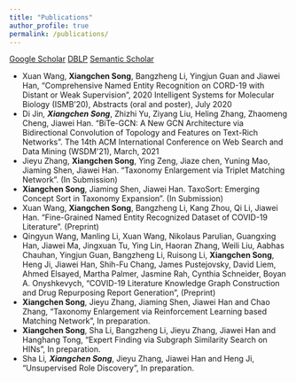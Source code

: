 ```yaml
---
title: "Publications"
author_profile: true
permalink: /publications/
---
```


[Google Scholar](https://scholar.google.com/citations?user=foR8BIoAAAAJ&hl=en)    [DBLP](https://dblp.uni-trier.de/pers/hd/s/Song:Xiangchen)    [Semantic Scholar](https://www.semanticscholar.org/author/Xiangchen-Song/19214393)
* Xuan Wang, **Xiangchen Song**, Bangzheng Li, Yingjun Guan and Jiawei Han, “Comprehensive Named Entity Recognition on CORD-19 with Distant or Weak Supervision”, 2020 Intelligent Systems for Molecular Biology (ISMB’20), Abstracts (oral and poster), July 2020
* Di Jin<sup>*</sup>, **Xiangchen Song**<sup>*</sup>, Zhizhi Yu, Ziyang Liu, Heling Zhang, Zhaomeng Cheng, Jiawei Han. “BiTe-GCN: A New GCN Architecture via Bidirectional Convolution of Topology and Features on Text-Rich Networks”. The 14th ACM International Conference on Web Search and Data Mining (WSDM'21), March, 2021
* Jieyu Zhang, **Xiangchen Song**, Ying Zeng, Jiaze chen, Yuning Mao, Jiaming Shen, Jiawei Han. “Taxonomy Enlargement via Triplet Matching Network”. (In Submission)
* **Xiangchen Song**, Jiaming Shen, Jiawei Han. TaxoSort: Emerging Concept Sort in Taxonomy Expansion”. (In Submission)
* Xuan Wang, **Xiangchen Song**, Bangzheng Li, Kang Zhou, Qi Li, Jiawei Han. “Fine-Grained Named Entity Recognized Dataset of COVID-19 Literature”. (Preprint)
* Qingyun Wang, Manling Li, Xuan Wang, Nikolaus Parulian, Guangxing Han, Jiawei Ma, Jingxuan Tu, Ying Lin, Haoran Zhang, Weili Liu, Aabhas Chauhan, Yingjun Guan, Bangzheng Li, Ruisong Li, **Xiangchen Song**, Heng Ji, Jiawei Han, Shih-Fu Chang, James Pustejovsky, David Liem, Ahmed Elsayed, Martha Palmer, Jasmine Rah, Cynthia Schneider, Boyan A. Onyshkevych, “COVID-19 Literature Knowledge Graph Construction and Drug Repurposing Report Generation”, (Preprint)
* **Xiangchen Song**, Jieyu Zhang, Jiaming Shen, Jiawei Han and Chao Zhang, “Taxonomy Enlargement via Reinforcement Learning based Matching Network”, In preparation.
* **Xiangchen Song**, Sha Li, Bangzheng Li, Jieyu Zhang, Jiawei Han and Hanghang Tong, “Expert Finding via Subgraph Similarity Search on HINs”, In preparation.
* Sha Li<sup>*</sup>, **Xiangchen Song**<sup>*</sup>, Jieyu Zhang, Jiawei Han and Heng Ji, “Unsupervised Role Discovery”, In preparation.

<!-- <span style="color:red">New!!</span>  -->
